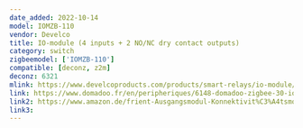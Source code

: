 ```yaml
---
date_added: 2022-10-14
model: IOMZB-110
vendor: Develco
title: IO-module (4 inputs + 2 NO/NC dry contact outputs)
category: switch
zigbeemodel: ['IOMZB-110']
compatible: [deconz, z2m]
deconz: 6321
mlink: https://www.develcoproducts.com/products/smart-relays/io-module/
link: https://www.domadoo.fr/en/peripheriques/6148-domadoo-zigbee-30-io-module-4-dry-contact-inputs-2-nonc-outputs-onoff-or-pulse.html
link2: https://www.amazon.de/frient-Ausgangsmodul-Konnektivit%C3%A4tsmodul-Schnittstelle-Funktioniert/dp/B0CB4G2T8P
link3: 
---
```

